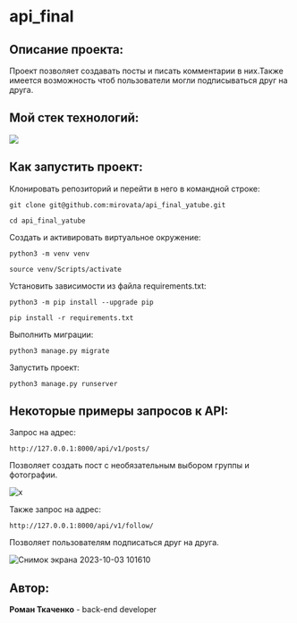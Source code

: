 # api_final
## Описание проекта:

Проект позволяет создавать посты и писать комментарии в них.Также имеется возможность чтоб пользователи могли подписываться друг на друга.

## Мой стек технологий:

<img src="https://img.shields.io/badge/Python-FFFAFA?style=for-the-badge&logo=python&logoColor=black"/>

## Как запустить проект: 

Клонировать репозиторий и перейти в него в командной строке:

```
git clone git@github.com:mirovata/api_final_yatube.git
```
```
cd api_final_yatube
```

Cоздать и активировать виртуальное окружение:
```
python3 -m venv venv
```
```
source venv/Scripts/activate
```
Установить зависимости из файла requirements.txt:
```
python3 -m pip install --upgrade pip
```
```
pip install -r requirements.txt
```

Выполнить миграции:
```
python3 manage.py migrate
```
Запустить проект:
```
python3 manage.py runserver
```
## Некоторые примеры запросов к API:

Запрос на адрес:

```
http://127.0.0.1:8000/api/v1/posts/
```

Позволяет создать пост с необязательным выбором группы и фотографии.

![x](https://github.com/mirovata/api_final_yatube/assets/21317554/8fb51d22-0ef1-449d-83b9-4b06ec5160e9)

Также запрос на адрес:

```
http://127.0.0.1:8000/api/v1/follow/
```

Позволяет пользователям подписаться друг на друга.

![Снимок экрана 2023-10-03 101610](https://github.com/mirovata/api_final_yatube/assets/21317554/63b7ba7c-6305-4c19-89a3-dcb889a8e37f)

## Автор:

**Роман Ткаченко** - back-end developer
